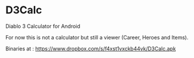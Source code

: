 D3Calc
======

Diablo 3 Calculator for Android

For now this is not a calculator but still a viewer (Career, Heroes and Items).

Binaries at :
https://www.dropbox.com/s/f4xst1vxckb44vk/D3Calc.apk
